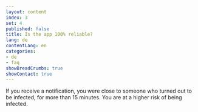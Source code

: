 ```yaml
---
layout: content
index: 3
set: 4
published: false
title: Is the app 100% reliable?
lang: de
contentLang: en
categories:
- de
- faq
showBreadCrumbs: true
showContact: true
---
```

If you receive a notification, you were close to someone who turned out to be infected, for more than 15 minutes. You are at a higher risk of being infected.
